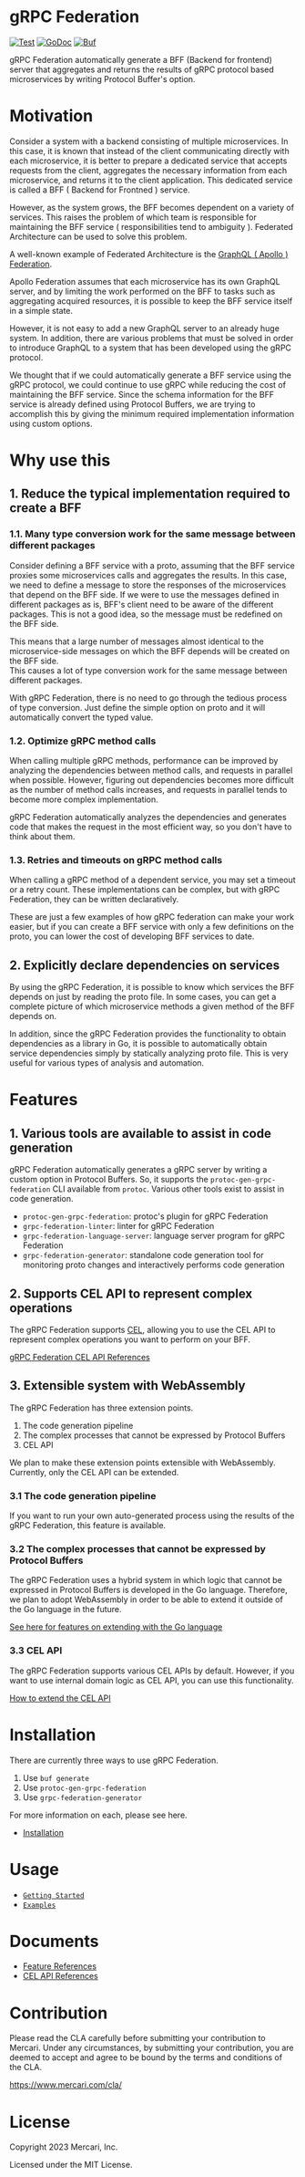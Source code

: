 # gRPC Federation

[![Test](https://github.com/mercari/grpc-federation/actions/workflows/test.yml/badge.svg)](https://github.com/mercari/grpc-federation/actions/workflows/test.yml)
[![GoDoc](https://godoc.org/github.com/mercari/grpc-federation?status.svg)](https://pkg.go.dev/github.com/mercari/grpc-federation?tab=doc)
[![Buf](https://img.shields.io/badge/Buf-docs-blue)](https://buf.build/mercari/grpc-federation)

gRPC Federation automatically generate a BFF (Backend for frontend) server that aggregates and returns the results of gRPC protocol based microservices by writing Protocol Buffer's option.

# Motivation

Consider a system with a backend consisting of multiple microservices.
In this case, it is known that instead of the client communicating directly with each microservice, it is better to prepare a dedicated service that accepts requests from the client, aggregates the necessary information from each microservice, and returns it to the client application.
This dedicated service is called a BFF ( Backend for Frontned ) service.  

However, as the system grows, the BFF becomes dependent on a variety of services. This raises the problem of which team is responsible for maintaining the BFF service ( responsibilities tend to ambiguity ). Federated Architecture can be used to solve this problem. 

A well-known example of Federated Architecture is the [GraphQL ( Apollo ) Federation](https://www.apollographql.com/docs/federation/).  

Apollo Federation assumes that each microservice has its own GraphQL server, and by limiting the work performed on the BFF to tasks such as aggregating acquired resources, it is possible to keep the BFF service itself in a simple state.

However, it is not easy to add a new GraphQL server to an already huge system. In addition, there are various problems that must be solved in order to introduce GraphQL to a system that has been developed using the gRPC protocol.

We thought that if we could automatically generate a BFF service using the gRPC protocol, we could continue to use gRPC while reducing the cost of maintaining the BFF service.
Since the schema information for the BFF service is already defined using Protocol Buffers, we are trying to accomplish this by giving the minimum required implementation information using custom options.

# Why use this

## 1. Reduce the typical implementation required to create a BFF

### 1.1. Many type conversion work for the same message between different packages

Consider defining a BFF service with a proto, assuming that the BFF service proxies some microservices calls and aggregates the results. In this case, we need to define a message to store the responses of the microservices that depend on the BFF side. If we were to use the messages defined in different packages as is, BFF's client need to be aware of the different packages. This is not a good idea, so the message must be redefined on the BFF side.

This means that a large number of messages almost identical to the microservice-side messages on which the BFF depends will be created on the BFF side.  
This causes a lot of type conversion work for the same message between different packages.

With gRPC Federation, there is no need to go through the tedious process of type conversion. Just define the simple option on proto and it will automatically convert the typed value.

### 1.2. Optimize gRPC method calls

When calling multiple gRPC methods, performance can be improved by analyzing the dependencies between method calls, and requests in parallel when possible. However, figuring out dependencies becomes more difficult as the number of method calls increases, and requests in parallel tends to become more complex implementation. 

gRPC Federation automatically analyzes the dependencies and generates code that makes the request in the most efficient way, so you don't have to think about them.

### 1.3. Retries and timeouts on gRPC method calls

When calling a gRPC method of a dependent service, you may set a timeout or a retry count. These implementations can be complex, but with gRPC Federation, they can be written declaratively.


These are just a few examples of how gRPC federation can make your work easier, but if you can create a BFF service with only a few definitions on the proto, you can lower the cost of developing BFF services to date.

## 2. Explicitly declare dependencies on services

By using the gRPC Federation, it is possible to know which services the BFF depends on just by reading the proto file. In some cases, you can get a complete picture of which microservice methods a given method of the BFF depends on.  

In addition, since the gRPC Federation provides the functionality to obtain dependencies as a library in Go, it is possible to automatically obtain service dependencies simply by statically analyzing proto file. This is very useful for various types of analysis and automation.

# Features

## 1. Various tools are available to assist in code generation

gRPC Federation automatically generates a gRPC server by writing a custom option in Protocol Buffers. So, it supports the `protoc-gen-grpc-federation` CLI available from `protoc`. Various other tools exist to assist in code generation.

- `protoc-gen-grpc-federation`: protoc's plugin for gRPC Federation
- `grpc-federation-linter`: linter for gRPC Federation
- `grpc-federation-language-server`: language server program for gRPC Federation
- `grpc-federation-generator`: standalone code generation tool for monitoring proto changes and interactively performs code generation

## 2. Supports CEL API to represent complex operations

The gRPC Federation supports [CEL](https://github.com/google/cel-spec), allowing you to use the CEL API to represent complex operations you want to perform on your BFF.  

[gRPC Federation CEL API References](./docs/cel.md)

## 3. Extensible system with WebAssembly

The gRPC Federation has three extension points.

1. The code generation pipeline
2. The complex processes that cannot be expressed by Protocol Buffers
3. CEL API

We plan to make these extension points extensible with WebAssembly. Currently, only the CEL API can be extended.

### 3.1 The code generation pipeline

If you want to run your own auto-generated process using the results of the gRPC Federation, this feature is available.

### 3.2 The complex processes that cannot be expressed by Protocol Buffers

The gRPC Federation uses a hybrid system in which logic that cannot be expressed in Protocol Buffers is developed in the Go language. Therefore, we plan to adopt WebAssembly in order to be able to extend it outside of the Go language in the future.

[See here for features on extending with the Go language](./docs/references.md#grpcfederationmessagecustom_resolver)

### 3.3 CEL API

The gRPC Federation supports various CEL APIs by default. However, if you want to use internal domain logic as CEL API, you can use this functionality.

[How to extend the CEL API](./docs/cel_plugin.md)

# Installation

There are currently three ways to use gRPC Federation.

1. Use `buf generate`
2. Use `protoc-gen-grpc-federation`
3. Use `grpc-federation-generator`

For more information on each, please see here.

- [Installation](./docs/installation.md)

# Usage

- [`Getting Started`](./docs/getting_started.md)
- [`Examples`](./_examples/)

# Documents

- [Feature References](./docs/references.md)
- [CEL API References](./docs/cel.md)

# Contribution

Please read the CLA carefully before submitting your contribution to Mercari. Under any circumstances, by submitting your contribution, you are deemed to accept and agree to be bound by the terms and conditions of the CLA.

https://www.mercari.com/cla/

# License

Copyright 2023 Mercari, Inc.

Licensed under the MIT License.

